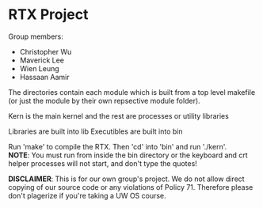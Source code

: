 RTX Project
===========

Group members:

*   Christopher Wu
*   Maverick Lee
*   Wien Leung
*   Hassaan Aamir

The directories contain each module which is built from a top level makefile (or just the module by their own repsective module folder).

Kern is the main kernel and the rest are processes or utility libraries

Libraries are built into lib
Executibles are built into bin

Run 'make' to compile the RTX. Then 'cd' into 'bin' and run './kern'. <br/>
__NOTE__: You must run from inside the bin directory or the keyboard and crt helper processes will not start, and don't type the quotes!

__DISCLAIMER__: This is for our own group's project. We do not allow direct copying of our source code or any violations of Policy 71. Therefore please don't plagerize if you're taking a UW OS course.